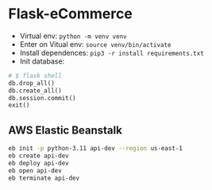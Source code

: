 # Flask-eCommerce

- Virtual env: `python -m venv venv` 
- Enter on Vitual env: `source venv/bin/activate`
- Install dependences: `pip3 -r install requirements.txt`
- Init database: 

```python
# $ flask shell
db.drop_all()
db.create_all()
db.session.commit()
exit()
```

## AWS Elastic Beanstalk

```bash
eb init -p python-3.11 api-dev --region us-east-1
eb create api-dev
eb deploy api-dev
eb open api-dev
eb terminate api-dev
```